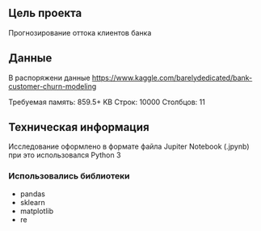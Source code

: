 ## Цель проекта
Прогнозирование оттока клиентов банка


## Данные

В распоряжени данные https://www.kaggle.com/barelydedicated/bank-customer-churn-modeling

Требуемая память: 859.5+ KB
Строк: 10000
Столбцов: 11

## Техническая информация

Исследование оформлено в формате файла Jupiter Notebook (.jpynb)
при это использовался Python 3

### Использовались библиотеки
- pandas
- sklearn
- matplotlib
- re
